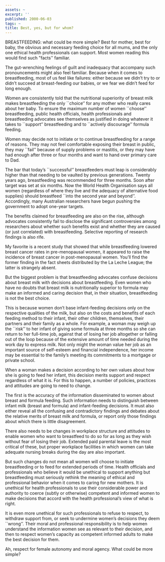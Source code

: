 ```yaml
---
assets: ~
excerpt: ''
published: 2000-06-03
tags: ~
title: Best, yes, but for whom?
---
```

BREASTFEEDING: what could be more simple? Best for mother, best for
baby, the obvious and necessary feeding choice for all mums, and the
only one ethical health professionals can support. Most women reading
this would find such "facts’’ familiar.

The gut-wrenching feelings of guilt and inadequacy that accompany such
pronouncements might also feel familiar. Because when it comes to
breastfeeding, most of us feel like failures: either because we didn’t
try to or didn’t succeed at breast-feeding our babies, or we fear we
didn’t feed for long enough.

Women are consistently told that the nutritional superiority of breast
milk makes breastfeeding the only \`\`choice‘’ for any mother who really
cares about her baby. To ensure the maximum number of women \`\`choose’’
breastfeeding, public health officials, health professionals and
breastfeeding advocates see themselves as justified in doing whatever it
takes to \`\`support‘’ breastfeeding and to \`\`actively discourage’’
formula feeding.

Women may decide not to initiate or to continue breastfeeding for a
range of reasons. They may not feel comfortable exposing their breast in
public, they may \`\`fail’’ because of supply problems or mastitis, or
they may have had enough after three or four months and want to hand
over primary care to Dad.

The bar that today’s \`\`successful‘’ breastfeeders must leap is
considerably higher than that needing to be vaulted by previous
generations. Twenty years ago, breastfeeding was recommended for three
months. Soon after target was set at six months. Now the World Health
Organisation says all women (regardless of where they live and the
adequacy of alternative food supplies) should breastfeed \`\`into the
second year and beyond’’. Accordingly, many Australian researchers have
begun pushing the government to adopt one-year targets.

The benefits claimed for breastfeeding are also on the rise, although
advocates consistently fail to disclose the significant controversies
among researchers about whether such benefits exist and whether they are
caused (or just correlated) with breastfeeding. Selective reporting of
research findings is also rife.

My favorite is a recent study that showed that while breastfeeding
lowered breast cancer rates in pre-menopausal women, it appeared to
raise the incidence of breast cancer in post-menopausal women. You’ll
find the former finding in the fact sheets distributed by the La Leche
League; the latter is strangely absent.

But the biggest problem is that breastfeeding advocates confuse
decisions about breast milk with decisions about breastfeeding. Even
women who have no doubts that breast milk is nutritionally superior to
formula may make an informed and caring decision that, in their
situation, breastfeeding is not the best choice.

This is because women don’t base infant-feeding decisions only on the
respective qualities of the milk, but also on the costs and benefits of
each feeding method to their infant, their other children, themselves,
their partners and their family as a whole. For example, a woman may
weigh up the \`\`risk’’ to her infant of giving some formula at three
months so she can return to her full-time job, against that of losing
her job altogether or falling out of the loop because of the extensive
amount of time needed during the work day to express milk. Not only
might the woman value her job as an important source of self-esteem and
financial independence, her income may be essential to the family’s
meeting its commitments to a mortgage or private school.

When a woman makes a decision according to her own values about how she
is going to feed her infant, this decision merits support and respect
regardless of what it is. For this to happen, a number of policies,
practices and attitudes are going to need to change.

The first is the accuracy of the information disseminated to women about
breast and formula feeding. Such information needs to distinguish
between infant milk (breast and formula) and infant-feeding decisions.
It must also either reveal all the confusing and contradictory findings
and debates about the relative merits of breast milk and formula, or
report only those findings about which there is little disagreement.

There also needs to be changes in workplace structure and attitudes to
enable women who want to breastfeed to do so for as long as they wish
without fear of losing their job. Extended paid parental leave is the
most critical of these, but proper workplace facilities in which women
can take adequate nursing breaks during the day are also important.

But such changes do not mean all women will choose to initiate
breastfeeding or to feed for extended periods of time. Health officials
and professionals who believe it would be unethical to support anything
but breastfeeding must seriously rethink the meaning of ethical and
professional behavior when it comes to caring for new mothers. It is
unethical for health professionals to use their considerable power and
authority to coerce (subtly or otherwise) competent and informed women
to make decisions that accord with the health professional’s view of
what is right.

It is even more unethical for such professionals to refuse to respect,
to withdraw support from, or seek to undermine women’s decisions they
deem \`\`wrong’’. Their moral and professional responsibility is to help
women understand the information women see as relevant to their
decision, and then to respect women’s capacity as competent informed
adults to make the best decision for them.

Ah, respect for female autonomy and moral agency. What could be more
simple?